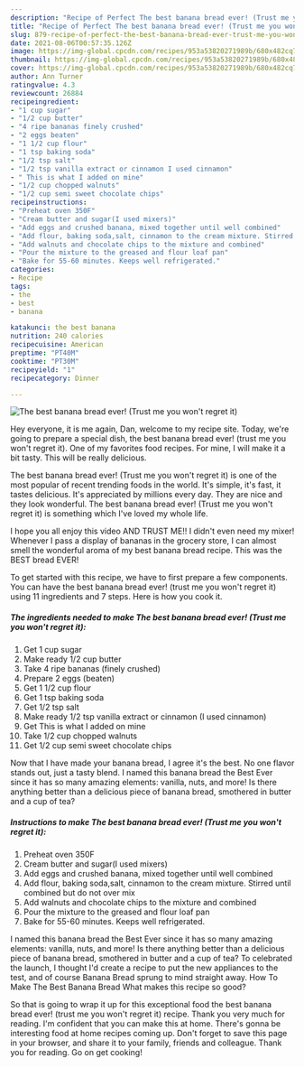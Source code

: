 ```yaml
---
description: "Recipe of Perfect The best banana bread ever! (Trust me you won&amp;#39;t regret it)"
title: "Recipe of Perfect The best banana bread ever! (Trust me you won&amp;#39;t regret it)"
slug: 879-recipe-of-perfect-the-best-banana-bread-ever-trust-me-you-won-and-39-t-regret-it
date: 2021-08-06T00:57:35.126Z
image: https://img-global.cpcdn.com/recipes/953a53820271989b/680x482cq70/the-best-banana-bread-ever-trust-me-you-wont-regret-it-recipe-main-photo.jpg
thumbnail: https://img-global.cpcdn.com/recipes/953a53820271989b/680x482cq70/the-best-banana-bread-ever-trust-me-you-wont-regret-it-recipe-main-photo.jpg
cover: https://img-global.cpcdn.com/recipes/953a53820271989b/680x482cq70/the-best-banana-bread-ever-trust-me-you-wont-regret-it-recipe-main-photo.jpg
author: Ann Turner
ratingvalue: 4.3
reviewcount: 26884
recipeingredient:
- "1 cup sugar"
- "1/2 cup butter"
- "4 ripe bananas finely crushed"
- "2 eggs beaten"
- "1 1/2 cup flour"
- "1 tsp baking soda"
- "1/2 tsp salt"
- "1/2 tsp vanilla extract or cinnamon I used cinnamon"
- " This is what I added on mine"
- "1/2 cup chopped walnuts"
- "1/2 cup semi sweet chocolate chips"
recipeinstructions:
- "Preheat oven 350F"
- "Cream butter and sugar(I used mixers)"
- "Add eggs and crushed banana, mixed together until well combined"
- "Add flour, baking soda,salt, cinnamon to the cream mixture. Stirred until combined but do not over mix"
- "Add walnuts and chocolate chips to the mixture and combined"
- "Pour the mixture to the greased and flour loaf pan"
- "Bake for 55-60 minutes. Keeps well refrigerated."
categories:
- Recipe
tags:
- the
- best
- banana

katakunci: the best banana 
nutrition: 240 calories
recipecuisine: American
preptime: "PT40M"
cooktime: "PT30M"
recipeyield: "1"
recipecategory: Dinner

---
```



![The best banana bread ever! (Trust me you won&#39;t regret it)](https://img-global.cpcdn.com/recipes/953a53820271989b/680x482cq70/the-best-banana-bread-ever-trust-me-you-wont-regret-it-recipe-main-photo.jpg)

Hey everyone, it is me again, Dan, welcome to my recipe site. Today, we're going to prepare a special dish, the best banana bread ever! (trust me you won&#39;t regret it). One of my favorites food recipes. For mine, I will make it a bit tasty. This will be really delicious.

The best banana bread ever! (Trust me you won&#39;t regret it) is one of the most popular of recent trending foods in the world. It's simple, it's fast, it tastes delicious. It's appreciated by millions every day. They are nice and they look wonderful. The best banana bread ever! (Trust me you won&#39;t regret it) is something which I've loved my whole life.

I hope you all enjoy this video AND TRUST ME!! I didn&#39;t even need my mixer! Whenever I pass a display of bananas in the grocery store, I can almost smell the wonderful aroma of my best banana bread recipe. This was the BEST bread EVER!


To get started with this recipe, we have to first prepare a few components. You can have the best banana bread ever! (trust me you won&#39;t regret it) using 11 ingredients and 7 steps. Here is how you cook it.

<!--inarticleads1-->

##### The ingredients needed to make The best banana bread ever! (Trust me you won&#39;t regret it):

1. Get 1 cup sugar
1. Make ready 1/2 cup butter
1. Take 4 ripe bananas (finely crushed)
1. Prepare 2 eggs (beaten)
1. Get 1 1/2 cup flour
1. Get 1 tsp baking soda
1. Get 1/2 tsp salt
1. Make ready 1/2 tsp vanilla extract or cinnamon (I used cinnamon)
1. Get  This is what I added on mine
1. Take 1/2 cup chopped walnuts
1. Get 1/2 cup semi sweet chocolate chips


Now that I have made your banana bread, I agree it&#39;s the best. No one flavor stands out, just a tasty blend. I named this banana bread the Best Ever since it has so many amazing elements: vanilla, nuts, and more! Is there anything better than a delicious piece of banana bread, smothered in butter and a cup of tea? 

<!--inarticleads2-->

##### Instructions to make The best banana bread ever! (Trust me you won&#39;t regret it):

1. Preheat oven 350F
1. Cream butter and sugar(I used mixers)
1. Add eggs and crushed banana, mixed together until well combined
1. Add flour, baking soda,salt, cinnamon to the cream mixture. Stirred until combined but do not over mix
1. Add walnuts and chocolate chips to the mixture and combined
1. Pour the mixture to the greased and flour loaf pan
1. Bake for 55-60 minutes. Keeps well refrigerated.


I named this banana bread the Best Ever since it has so many amazing elements: vanilla, nuts, and more! Is there anything better than a delicious piece of banana bread, smothered in butter and a cup of tea? To celebrated the launch, I thought I&#39;d create a recipe to put the new appliances to the test, and of course Banana Bread sprung to mind straight away. How To Make The Best Banana Bread What makes this recipe so good? 

So that is going to wrap it up for this exceptional food the best banana bread ever! (trust me you won&#39;t regret it) recipe. Thank you very much for reading. I'm confident that you can make this at home. There's gonna be interesting food at home recipes coming up. Don't forget to save this page in your browser, and share it to your family, friends and colleague. Thank you for reading. Go on get cooking!
